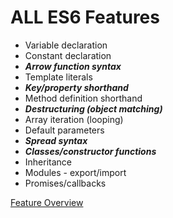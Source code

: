 # ALL ES6 Features

- Variable declaration
- Constant declaration
- _**Arrow function syntax**_
- Template literals
- _**Key/property shorthand**_
- Method definition shorthand
- _**Destructuring (object matching)**_
- Array iteration (looping)
- Default parameters
- _**Spread syntax**_
- _**Classes/constructor functions**_
- Inheritance
- Modules - export/import
- Promises/callbacks

[Feature Overview](https://www.taniarascia.com/es6-syntax-and-feature-overview/)
